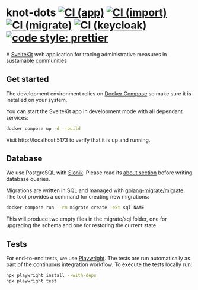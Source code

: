 # knot-dots [![CI (app)](https://github.com/knot-dots/knot-dots/actions/workflows/ci-app.yaml/badge.svg)](https://github.com/knot-dots/knot-dots/actions/workflows/ci-app.yaml) [![CI (import)](https://github.com/knot-dots/knot-dots/actions/workflows/ci-import.yaml/badge.svg)](https://github.com/knot-dots/knot-dots/actions/workflows/ci-app.yaml) [![CI (migrate)](https://github.com/knot-dots/knot-dots/actions/workflows/ci-migrate.yaml/badge.svg)](https://github.com/knot-dots/knot-dots/actions/workflows/ci-migrate.yaml) [![CI (keycloak)](https://github.com/knot-dots/knot-dots/actions/workflows/ci-keycloak.yaml/badge.svg)](https://github.com/knot-dots/knot-dots/actions/workflows/ci-keycloak.yaml) [![code style: prettier](https://img.shields.io/badge/code_style-prettier-ff69b4.svg)](https://github.com/prettier/prettier)

A [SvelteKit](https://kit.svelte.dev) web application for tracing administrative measures in sustainable communities

## Get started

The development environment relies on [Docker Compose](https://docs.docker.com/compose/) so make sure it is installed on your system.

You can start the SvelteKit app in development mode with all dependant services:

```bash
docker compose up -d --build
```

Visit http://localhost:5173 to verify that it is up and running.

## Database

We use PostgreSQL with [Slonik](https://github.com/gajus/slonik). 
Please read its [about section](https://github.com/gajus/slonik#about-slonik) before writing database queries. 

Migrations are written in SQL and managed with [golang-migrate/migrate](https://github.com/golang-migrate/migrate).
The tool provides a command for creating new migrations:

```bash
docker compose run --rm migrate create -ext sql NAME
```

This will produce two empty files in the migrate/sql folder,
one for upgrading the schema and one for restoring the current state.

## Tests

For end-to-end tests, we use [Playwright](https://playwright.dev/).
The tests are run automatically as part of the continuous integration workflow.
To execute the tests locally run:

```bash
npx playwright install --with-deps
npx playwright test
```

